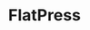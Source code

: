 ---
git: https://github.com/flatpressblog/flatpress
logohandle: flatpress
sort: flatpress
title: FlatPress
twitter: https://x.com/FlatPress
website: https://www.flatpress.org/
---